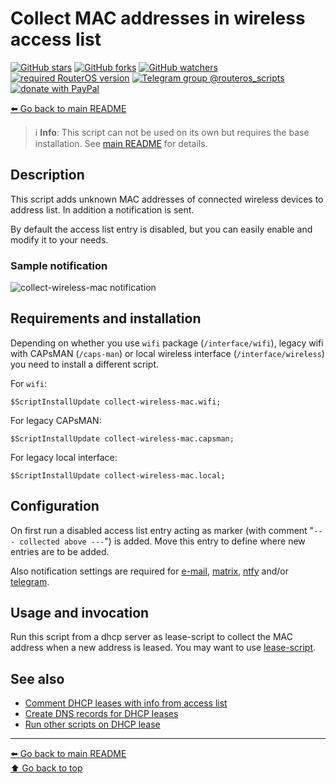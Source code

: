 Collect MAC addresses in wireless access list
=============================================

[![GitHub stars](https://img.shields.io/github/stars/eworm-de/routeros-scripts?logo=GitHub&style=flat&color=red)](https://github.com/eworm-de/routeros-scripts/stargazers)
[![GitHub forks](https://img.shields.io/github/forks/eworm-de/routeros-scripts?logo=GitHub&style=flat&color=green)](https://github.com/eworm-de/routeros-scripts/network)
[![GitHub watchers](https://img.shields.io/github/watchers/eworm-de/routeros-scripts?logo=GitHub&style=flat&color=blue)](https://github.com/eworm-de/routeros-scripts/watchers)
[![required RouterOS version](https://img.shields.io/badge/RouterOS-7.15-yellow?style=flat)](https://mikrotik.com/download/changelogs/)
[![Telegram group @routeros_scripts](https://img.shields.io/badge/Telegram-%40routeros__scripts-%2326A5E4?logo=telegram&style=flat)](https://t.me/routeros_scripts)
[![donate with PayPal](https://img.shields.io/badge/Like_it%3F-Donate!-orange?logo=githubsponsors&logoColor=orange&style=flat)](https://www.paypal.com/cgi-bin/webscr?cmd=_s-xclick&hosted_button_id=A4ZXBD6YS2W8J)

[⬅️ Go back to main README](../README.md)

> ℹ️ **Info**: This script can not be used on its own but requires the base
> installation. See [main README](../README.md) for details.

Description
-----------

This script adds unknown MAC addresses of connected wireless devices to
address list. In addition a notification is sent.

By default the access list entry is disabled, but you can easily enable
and modify it to your needs.

### Sample notification

![collect-wireless-mac notification](collect-wireless-mac.d/notification.avif)

Requirements and installation
-----------------------------

Depending on whether you use `wifi` package (`/interface/wifi`), legacy
wifi with CAPsMAN (`/caps-man`) or local wireless interface
(`/interface/wireless`) you need to install a different script.

For `wifi`:

    $ScriptInstallUpdate collect-wireless-mac.wifi;

For legacy CAPsMAN:

    $ScriptInstallUpdate collect-wireless-mac.capsman;

For legacy local interface:

    $ScriptInstallUpdate collect-wireless-mac.local;

Configuration
-------------

On first run a disabled access list entry acting as marker (with comment
"`--- collected above ---`") is added. Move this entry to define where new
entries are to be added.

Also notification settings are required for
[e-mail](mod/notification-email.md),
[matrix](mod/notification-matrix.md),
[ntfy](mod/notification-ntfy.md) and/or
[telegram](mod/notification-telegram.md).

Usage and invocation
--------------------

Run this script from a dhcp server as lease-script to collect the MAC
address when a new address is leased. You may want to use
[lease-script](lease-script.md).

See also
--------

* [Comment DHCP leases with info from access list](dhcp-lease-comment.md)
* [Create DNS records for DHCP leases](dhcp-to-dns.md)
* [Run other scripts on DHCP lease](lease-script.md)

---
[⬅️ Go back to main README](../README.md)  
[⬆️ Go back to top](#top)
